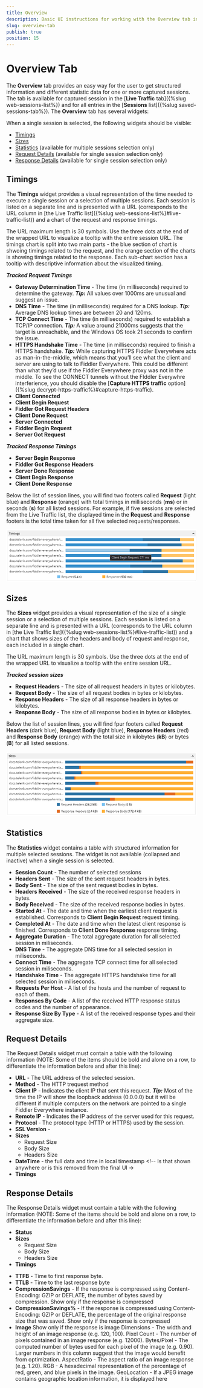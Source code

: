 ```yaml
---
title: Overview
description: Basic UI instructions for working with the Overview tab in the Fiddler Everywhere application
slug: overview-tab
publish: true
position: 15
---
```



# Overview Tab

The **Overview** tab provides an easy way for the user to get structured information and different statistic data for one or more captured sessions. The tab is available for captured session in the [**Live Traffic** tab]({%slug web-sessions-list%}) and for all entries in the [**Sessions** list]({%slug saved-sessions-tab%}).
The **Overview** tab has several widgets:

When a single session is selected, the following widgets should be visible:

- [Timings](#timings)
- [Sizes](#sizes)
- [Statistics](#statistics) (available for multiple sessions selection only)
- [Request Details](#request-details) (available for single session selection only)
- [Response Details](#response-details) (available for single session selection only)


## Timings

The **Timings** widget provides a visual representation of the time needed to execute a single session or a selection of multiple sessions. Each session is listed on a separate line and is presented with a URL (corresponds to the URL column in [the Live Traffic list]({%slug web-sessions-list%}#live-traffic-list)) and a chart of the request and response timings. 

The URL maximum length is 30 symbols. Use the three dots at the end of the wrapped URL to visualize a tooltip with the entire session URL. The timings chart is split into two main parts - the blue section of chart is shwoing timings related to the request, and the orange section of the charts is showing timings related to the response. Each sub-chart section has a tooltip with descriptive information about the visualized timing.

**_Tracked Request Timings_**
- **Gateway Determination Time** - The time (in milliseconds) required to determine the gateway. **_Tip:_** All values over 1000ms are unusual and suggest an issue.
- **DNS Time** - The time (in milliseconds) required for a DNS lookup. **_Tip:_** Average DNS lookup times are between 20 and 120ms.
- **TCP Connect Time** - The time (in milliseconds) required to establish a TCP/IP connection. **_Tip:_** A value around 21000ms suggests that the target is unreachable, and the Windows OS took 21 seconds to confirm the issue.
- **HTTPS Handshake Time** - The time (in milliseconds) required to finish a HTTPS handshake. **_Tip:_** While capturing HTTPS Fiddler Everywhere acts as man-in-the-middle, which means that you’ll see what the client and server are using to talk to Fiddler Everywhere. This could be different than what they’d use if the Fiddler Everywhere proxy was not in the middle. To see the CONNECT tunnels without the FIddler Everywhre interferience, you should disable the [**Capture HTTPS traffic** option]({%slug decrypt-https-traffic%}#capture-https-traffic).
- **Client Connected**   <!--What is this measuring   ????? Why is this not a timestamp but a ms value -->
- **Client Begin Request** <!-- What is this measuring ????? Why is this not a timestamp but a ms value -->
- **Fiddler Got Request Headers** <!-- What is this measuring ????? Why is this not a timestamp but a ms value -->
- **Client Done Request** <!-- What is this measuring ????? Why is this not a timestamp but a ms value -->
- **Server Connected** <!-- What is this measuring ????? Why is this not a timestamp but a ms value -->
- **Fiddler Begin Request** <!-- What is this measuring ????? Why is this not a timestamp but a ms value -->
- **Server Got Request** <!-- What is this measuring ????? Why is this not a timestamp but a ms value -->

**_Tracked Response Timings_**
- **Server Begin Response** <!-- What is this measuring ????? Why is this not a timestamp but a ms value -->
- **Fiddler Got Response Headers** <!-- What is this measuring ????? Why is this not a timestamp but a ms value -->
- **Server Done Response** <!-- What is this measuring ????? Why is this not a timestamp but a ms value -->
- **Client Begin Response** <!-- What is this measuring ????? Why is this not a timestamp but a ms value -->
- **Client Done Response**  <!-- What is this measuring ????? Why is this not a timestamp but a ms value -->


Below the list of session lines, you will find two footers called **Request** (light blue) and **Response** (orange) with total timings in milliseconds (**ms**) or in seconds (**s**)  for all listed sessions. For example, if five sessions are selected from the Live Traffic list, the displayed time in the **Request** and **Response** footers is the total time taken for all five selected requests/responses.

![Timings widget](../../images/overview/overview-timings.png)

<!-- JIRA Description below

??? The header must contain the information for the total time that it took for execution, i.e. from beginning of the request till the end of the response. The header must have a tooltip describing what is this value. The time must be the same as the duration time in the sessions grid. In case multiple sessions are selected, the header must show the time from start of the first request till the end of the last received response.

??? When a single session is selected, an arrow must be shown on the lef of the URL. Expanding it must open a waterfall presentation of each available timing steps. NOTE: For each session the steps might be different.

??? When multiple sessions are selected we should not have an expander for the moment.

??? The labels for Request and Response must show the full time required to execute each of the step. I.e. from the moment when request started till the end of the request. When multiple sessions are selected we can show the time for execution from first request till the end of the latest request (similar for response) or we can hide the values from the labels.

 -->


## Sizes

The **Sizes** widget provides a visual representation of the size of a single session or a selection of multiple sessions. Each session is listed on a separate line and is presented with a URL (corresponds to the URL column in [the Live Traffic list]({%slug web-sessions-list%}#live-traffic-list)) and a chart that shows sizes of the headers and body of request and response, each included in a single chart. 

The URL maximum length is 30 symbols. Use the three dots at the end of the wrapped URL to visualize a tooltip with the entire session URL.

**_Tracked session sizes_**
- **Request Headers** - The size of all request headers in bytes or kilobytes. 
- **Request Body** - The size of all request bodies in bytes or kilobytes.
- **Response Headers** - The size of all response headers in bytes or kilobytes.
- **Response Body** - The size of all response bodies in bytes or kilobytes.


Below the list of session lines, you will find fpur footers called **Request Headers** (dark blue), **Request Body** (light blue), **Response Headers** (red) and **Response Body** (orange) with the total size in kilobytes (**kB**) or bytes (**B**) for all listed sessions.

![Sizes widget](../../images/overview/overview-sizes.png)

<!--

??? The header must contain the information for the total size. The header must have a tooltip describing what is this value.

The labels for Request Headers, Request Body, Response Headers and Response Body must show the actual size. When multiple sessions are selected we can show the sum of each one in the label or we can hide the values from the labels.

Each chart part must have tooltips with information what is this, for example for the request headers it should be Size of request headers: 200bytes.
When multiple sessions are selected, the chart sizes must be adjusted based on the largest one. I.e. others should be shown as percentage of this size, so they should be shorter in terms of the used chart.

-->


## Statistics

The **Statistics** widget contains a table with structured information for multiple selected sessions. The widget is not available (collapsed and inactive) when a single session is selected.

- **Session Count** - The number of selected sessions
- **Headers Sent** - The size of the sent request headers in bytes.
- **Body Sent** - The size of the sent request bodies in bytes.
- **Headers Received** - The size of the received response headers in bytes.
- **Body Received** - The size of the received response bodies in bytes.
- **Started At** - The date and time when the earliest client request is established. Corresponds to **Client Begin Request** request timing.
- **Completed At** - The date and time when the latest client response is finished. Corresponds to **Client Done Response** response timing.
- **Aggregate Duration** - The total aggregate duration for all selected session in miliseconds.
- **DNS Time** - The aggregate DNS time for all selected session in miliseconds.
- **Connect Time** - The aggregate TCP connect time for all selected session in miliseconds.
- **Handshake Time** - The aggregate HTTPS handshake time for all selected session in miliseconds.
- **Requests Per Host** - A list of the hosts and the number of request to each of them.
- **Responses By Code** - A list of the received HTTP response status codes and the number of appearance.
- **Response Size By Type** - A list of the received response types and their aggregate size.

## Request Details

The Request Details widget must contain a table with the following information (NOTE: Some of the items should be bold and alone on a row, to differentiate the information before and after this line):

- **URL** - The URL address of the selected session.
- **Method** - The HTTP trequest method
- **Client IP** - Indicates the client IP that sent this request. **_Tip:_** Most of the time the IP will show the loopback address (0.0.0.0) but it will be different if multiple computers on the network are pointed to a single Fiddler Everywhere instance.
- **Remote IP** - Indicates the IP address of the server used for this request.
- **Protocol** - The protocol type (HTTP or HTTPS) used by the session.
- **SSL Version** - <!-- When is this value different from 0 -->
- **Sizes**
    - Request Size
    - Body Size
    - Headers Size
- **DateTime** - the full data and time in local timestamp <!-- Is that shown anywhere or is this removed from the final UI ->
- **Timings** <!-- all timings we have for the request, the same that are shown in the timings widget -->

## Response Details

The Response Details widget must contain a table with the following information (NOTE: Some of the items should be bold and alone on a row, to differentiate the information before and after this line):

- **Status** 
- **Sizes**
    - Request Size
    - Body Size
    - Headers Size
- **Timings** <!-- all timings we have for the request, the same that are shown in the timings widget -->


<!-- Are those implemented !? -->
- **TTFB** - Time to first response byte.
- **TTLB** - Time to the last response byte
- **CompressionSavings** - If the response is compressed using Content-Encoding: GZIP or DEFLATE, the number of bytes saved by compression. Show only if the response is compressed
- **CompressionSavings%** - If the response is compressed using Content-Encoding: GZIP or DEFLATE, the percentage of the original response size that was saved. Show only if the response is compressed
- **Image**  Show only if the response is image
    Dimensions - The width and height of an image response (e.g. 120, 100).
    Pixel Count - The number of pixels contained in an image response (e.g. 12000).
    Bytes/Pixel - The computed number of bytes used for each pixel of the image (e.g. 0.90). Larger numbers in this column suggest that the image would benefit from optimization.
    AspectRatio - The aspect ratio of an image response (e.g. 1.20).
    RGB - A hexadecimal representation of the percentage of red, green, and blue pixels in the image.
    GeoLocation - If a JPEG image contains geographic location information, it is displayed here

<!-- 

Is any of those below missing from the 2.0 implementation !? -
Statistics

The Statistics widget must contain a table with the following information (NOTE: Some of the items should be bold and alone on a row, to differentiate the information before and after this line):

Request Count

Unique Hosts - number showing the hosts that have been called

Bytes Sent

Bytes Received

Timings (called Performance in the mocks, decide which one is more appropriate):

Requests started at

Responses completed at

Sequence (clock) duration

Aggregate Session duration

DNS Lookup time

TCP/IP Connect duration

HTTPS Handshake duration

Response codes

<list the number of times each response code is received, for example: HTTP/200: 139, on the next line - HTTP/404: 12>

Response Bytes (by Content-Type):

<list the sum of bytes for each content-type is received, for example: video/webm: 3,068,820, on the next line - image/webp: 1,554,654>

Requests per Host:

<list the number of times a request to specific host is sent, for example: www.youtube.com: 26, on the next line - www.gstatic.com: 9>

->